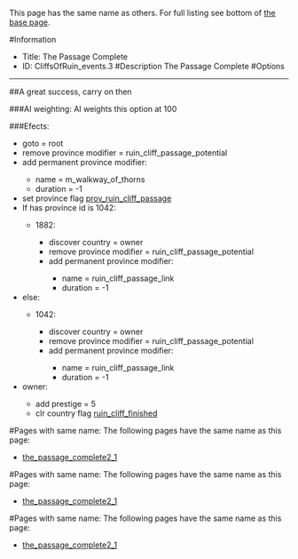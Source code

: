 This page has the same name as others. For full listing see bottom of [the base page](the_passage.md).

#Information
 - Title: The Passage Complete
 - ID: CliffsOfRuin_events.3
#Description
The Passage Complete
#Options

___
##A great success, carry on then

###AI weighting:
AI weights this option at 100


###Efects:<ul><li>goto = root</li><li>remove province modifier = ruin_cliff_passage_potential</li><li>add permanent province modifier:</li><ul><li>name = m_walkway_of_thorns</li><li>duration = -1</li></ul><li>set province flag [prov_ruin_cliff_passage](../flags/prov_ruin_cliff_passage.md)</li><li>If has province id is 1042:</li><ul><li>1882:</li><ul><li>discover country = owner</li><li>remove province modifier = ruin_cliff_passage_potential</li><li>add permanent province modifier:</li><ul><li>name = ruin_cliff_passage_link</li><li>duration = -1</li></ul></ul></ul><li>else:</li><ul><li>1042:</li><ul><li>discover country = owner</li><li>remove province modifier = ruin_cliff_passage_potential</li><li>add permanent province modifier:</li><ul><li>name = ruin_cliff_passage_link</li><li>duration = -1</li></ul></ul></ul><li>owner:</li><ul><li>add prestige = 5</li><li>clr country flag [ruin_cliff_finished](../flags/ruin_cliff_finished.md)</li></ul></ul>


#Pages with same name:
The following pages have the same name as this page:
 - [the_passage_complete2_1](the_passage_complete2_1.md)


#Pages with same name:
The following pages have the same name as this page:
 - [the_passage_complete2_1](the_passage_complete2_1.md)


#Pages with same name:
The following pages have the same name as this page:
 - [the_passage_complete2_1](the_passage_complete2_1.md)
